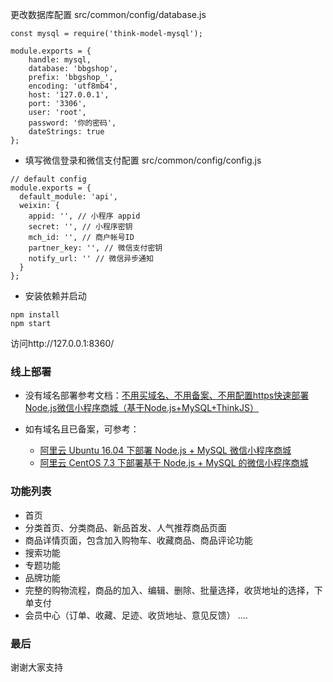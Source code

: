 ﻿更改数据库配置
  src/common/config/database.js
  
```
const mysql = require('think-model-mysql');

module.exports = {
    handle: mysql,
    database: 'bbgshop',
    prefix: 'bbgshop_',
    encoding: 'utf8mb4',
    host: '127.0.0.1',
    port: '3306',
    user: 'root',
    password: '你的密码',
    dateStrings: true
};
```

+ 填写微信登录和微信支付配置
src/common/config/config.js
```
// default config
module.exports = {
  default_module: 'api',
  weixin: {
    appid: '', // 小程序 appid
    secret: '', // 小程序密钥
    mch_id: '', // 商户帐号ID
    partner_key: '', // 微信支付密钥
    notify_url: '' // 微信异步通知
  }
};
```

+ 安装依赖并启动
```
npm install
npm start
```
访问http://127.0.0.1:8360/

### 线上部署

+ 没有域名部署参考文档：[不用买域名、不用备案、不用配置https快速部署Node.js微信小程序商城（基于Node.js+MySQL+ThinkJS）](http://www.jianshu.com/p/78a0f5f424e1)

+ 如有域名且已备案，可参考：
  + [阿里云 Ubuntu 16.04 下部署 Node.js + MySQL 微信小程序商城](http://www.jianshu.com/p/38d13a7c1b78)
  + [阿里云 CentOS 7.3 下部署基于 Node.js + MySQL 的微信小程序商城](http://www.jianshu.com/p/5d5497697b0a)


### 功能列表
+ 首页
+ 分类首页、分类商品、新品首发、人气推荐商品页面
+ 商品详情页面，包含加入购物车、收藏商品、商品评论功能
+ 搜索功能
+ 专题功能
+ 品牌功能
+ 完整的购物流程，商品的加入、编辑、删除、批量选择，收货地址的选择，下单支付
+ 会员中心（订单、收藏、足迹、收货地址、意见反馈）
....

### 最后
谢谢大家支持
